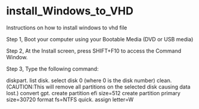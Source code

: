 # install_Windows_to_VHD
Instructions on how to install windows to vhd file

Step 1, Boot your computer using your Bootable Media (DVD or USB media)

Step 2, At the Install screen, press SHIFT+F10 to access the Command Window.

Step 3, Type the following command: 

diskpart.
list disk.
select disk 0 (where 0 is the disk number)
clean.
     (CAUTION:This will remove all partitions on the selected disk causing data lost.)
convert gpt.
create partition efi size=512
create partition primary size=30720
format fs=NTFS quick.
assign letter=W
